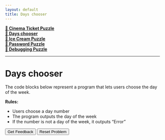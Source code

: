 ```yaml
---
layout: default
title: Days chooser
---
```


**[🍿 Cinema Ticket Puzzle](./index.html)**  
**[📅 Days chooser](./CASEdays.html)**  
**[🍦 Ice Cream Puzzle](./icecream.html)**  
**[🔐 Password Puzzle](./password.html)**  
**[🐞 Debugging Puzzle](./debug.html)**  

---

# Days chooser

The code blocks below represent a program that lets users choose the day of the week.

**Rules:**
- Users choose a day number  
- The program outputs the day of the week  
- If the number is not a day of the week, it outputs “Error”

<div id="CASEdays-sortableTrash" class="sortable-code"></div> 
<div id="CASEdays-sortable" class="sortable-code"></div> 
<div style="clear:both;"></div> 
<p> 
    <input id="CASEdays-feedbackLink" value="Get Feedback" type="button" /> 
    <input id="CASEdays-newInstanceLink" value="Reset Problem" type="button" /> 
</p> 

<script type="text/javascript"> 
(function(){
  var initial = "OUTPUT &quot;Please enter a day number (1-7): &quot;\n" +
    "INPUT DayNumber\n" +
    "// Start the CASE statement, which evaluates the variable DayNumber\n" +
    "CASE OF DayNumber\n" +
    "    1: OUTPUT &quot;Monday&quot;\n" +
    "    2: OUTPUT &quot;Tuesday&quot;\n" +
    "    3: OUTPUT &quot;Wednesday&quot;\n" +
    "    4: OUTPUT &quot;Thursday&quot;\n" +
    "    5: OUTPUT &quot;Friday&quot;\n" +
    "    6: OUTPUT &quot;Saturday&quot;\n" +
    "    7: OUTPUT &quot;Sunday&quot;\n" +
    "    // The OTHERWISE clause catches any value not listed above\n" +
    "    OTHERWISE OUTPUT &quot;Error: Invalid day number entered.&quot;\n" +
    "ENDCASE";

  var parsonsPuzzle = new ParsonsWidget({
    "sortableId": "CASEdays-sortable",
    "max_wrong_lines": 10,
    "grader": ParsonsWidget._graders.LineBasedGrader,
    "exec_limit": 2500,
    "can_indent": true,
    "x_indent": 50,
    "lang": "en",
    "show_feedback": true
  });

  parsonsPuzzle.init(initial);
  parsonsPuzzle.shuffleLines();

  $("#CASEdays-newInstanceLink").click(function(event){ 
      event.preventDefault(); 
      parsonsPuzzle.shuffleLines(); 
  }); 
  $("#CASEdays-feedbackLink").click(function(event){ 
      event.preventDefault(); 
      parsonsPuzzle.getFeedback(); 
  }); 
})(); 
</script>

